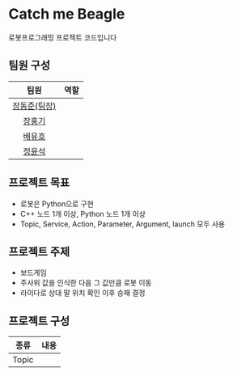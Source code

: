 # Catch me Beagle
로봇프로그래밍 프로젝트 코드입니다

## 팀원 구성
|팀원|역할|
|:---:|:---:|
|[장동준(팀장)](https://github.com/ehdxns)|
|[장홍기](https://github.com/krokroak)|
|[배유호](https://github.com/BeY0ndH)|
|[정윤석](https://github.com/yoonseok777)|

## 프로젝트 목표
- 로봇은 Python으로 구현
- C++ 노드 1개 이상, Python 노드 1개 이상
- Topic, Service, Action, Parameter, Argument, launch 모두 사용

## 프로젝트 주제
- 보드게임
- 주사위 값을 인식한 다음 그 값만큼 로봇 이동
- 라이다로 상대 말 위치 확인 이후 승패 결정

## 프로젝트 구성
|종류|내용|
|:---:|:---:|
|Topic

